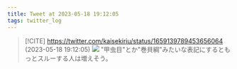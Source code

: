 ```yaml
---
title: Tweet at 2023-05-18 19:12:05
tags: twitter_log
---
```


> [!CITE] https://twitter.com/kaisekiriu/status/1659139789453656064 (2023-05-18 19:12:05)
> ![](https://twitter.com/kaisekiriu/status/1659139789453656064)
> "甲虫目"とか"巻貝綱"みたいな表記にするともっとスルーする人は増えそう。
